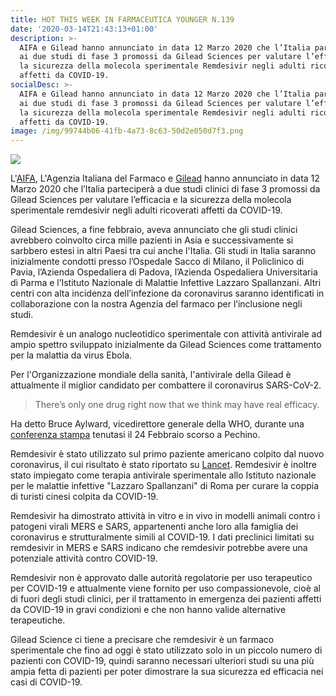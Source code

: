 ```yaml
---
title: HOT THIS WEEK IN FARMACEUTICA YOUNGER N.139
date: '2020-03-14T21:43:13+01:00'
description: >-
  AIFA e Gilead hanno annunciato in data 12 Marzo 2020 che l’Italia parteciperà
  ai due studi di fase 3 promossi da Gilead Sciences per valutare l’efficacia e
  la sicurezza della molecola sperimentale Remdesivir negli adulti ricoverati
  affetti da COVID-19.
socialDesc: >-
  AIFA e Gilead hanno annunciato in data 12 Marzo 2020 che l’Italia parteciperà
  ai due studi di fase 3 promossi da Gilead Sciences per valutare l’efficacia e
  la sicurezza della molecola sperimentale Remdesivir negli adulti ricoverati
  affetti da COVID-19.
image: /img/99744b06-41fb-4a73-8c63-50d2e050d7f3.png
---
```

![](/img/99744b06-41fb-4a73-8c63-50d2e050d7f3.png)

L'[AIFA](https://www.aifa.gov.it/web/guest/-/aifa-e-gilead-annunciano-che-l-italia-e-tra-i-paesi-che-testeranno-l-antivirale-remdesivir-per-il-trattamento-del-covid-19), L'Agenzia Italiana del Farmaco e [Gilead](https://www.gilead.com/purpose/advancing-global-health/covid-19) hanno annunciato in data 12 Marzo 2020 che l’Italia parteciperà a due studi clinici di fase 3 promossi da Gilead Sciences per valutare l’efficacia e la sicurezza della molecola sperimentale remdesivir negli adulti ricoverati affetti da COVID-19.

Gilead Sciences, a fine febbraio, aveva annunciato che gli studi clinici avrebbero coinvolto circa mille pazienti in Asia e successivamente si sarbbero estesi in altri Paesi tra cui anche l'Italia. Gli studi in Italia saranno inizialmente condotti presso l’Ospedale Sacco di Milano, il Policlinico di Pavia, l’Azienda Ospedaliera di Padova, l’Azienda Ospedaliera Universitaria di Parma e l’Istituto Nazionale di Malattie Infettive Lazzaro Spallanzani. Altri centri con alta incidenza dell’infezione da coronavirus saranno identificati in collaborazione con la nostra Agenzia del farmaco per l’inclusione negli studi.

Remdesivir è un analogo nucleotidico sperimentale con attività antivirale ad ampio spettro sviluppato inizialmente da Gilead Sciences come trattamento per la malattia da virus Ebola. 

Per l'Organizzazione mondiale della sanità, l'antivirale della Gilead è attualmente il miglior candidato per combattere il coronavirus SARS-CoV-2. 

> There’s only one drug right now that we think may have real efficacy.

Ha detto Bruce Aylward, vicedirettore generale della WHO, durante una [conferenza stampa](https://www.who.int/docs/default-source/coronaviruse/transcripts/joint-mission-press-conference-script-english-final.pdf?sfvrsn=51c90b9e_2) tenutasi il 24 Febbraio scorso a Pechino. 

Remdesivir è stato utilizzato sul primo paziente americano colpito dal nuovo coronavirus, il cui risultato è stato riportato su [Lancet](https://www.thelancet.com/journals/laninf/article/PIIS1473-3099(20)30141-9/fulltext). Remdesivir è inoltre stato impiegato come terapia antivirale sperimentale allo Istituto nazionale per le malattie infettive "Lazzaro Spallanzani" di Roma per curare la coppia di turisti cinesi colpita da COVID-19.

Remdesivir ha dimostrato attività in vitro e in vivo in modelli animali contro i patogeni virali MERS e SARS, appartenenti anche loro alla famiglia dei coronavirus e strutturalmente simili al COVID-19. I dati preclinici limitati su remdesivir in MERS e SARS indicano che remdesivir potrebbe avere una potenziale attività contro COVID-19.

Remdesivir non è approvato dalle autorità regolatorie per uso terapeutico per COVID-19 e attualmente viene fornito per uso compassionevole, cioè al di fuori degli studi clinici, per il trattamento in emergenza dei pazienti affetti da COVID-19 in gravi condizioni e che non hanno valide alternative terapeutiche.

Gilead Science ci tiene a precisare che remdesivir è un farmaco sperimentale che fino ad oggi è stato utilizzato solo in un piccolo numero di pazienti con COVID-19, quindi saranno necessari ulteriori studi su una più ampia fetta di pazienti per poter dimostrare la sua sicurezza ed efficacia nei casi di COVID-19.

